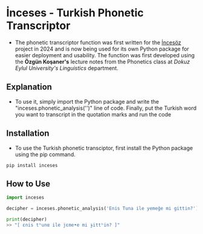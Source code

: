 # İnceses - Turkish Phonetic Transcriptor


*  The phonetic transcriptor function was first written for the [İncesöz](https://github.com/enistuna/incesoz_turkish_linguistics_analyzer) project in 2024 and is now being used for its own Python package for easier deployment and usability.
The function was first developed using the **Özgün Koşaner's** lecture notes from the Phonetics class at *Dokuz Eylul University's Linguistics* department.

## Explanation ##
* To use it, simply import the Python package and write the "inceses.phonetic_analysis('')" line of code. 
Finally, put the Turkish word you want to transcript in the quotation marks and run the code

## Installation ##
* To use the Turkish phonetic transciptor, first install the Python package using the pip command.
```
pip install inceses
```

## How to Use ##
```py
import inceses

decipher = inceses.phonetic_analysis('Enis Tuna ile yemeğe mi gittin?')

print(decipher)
>> "[ ɛnis tʰunα ile jɛme•e mi ɟittʰin? ]"
```
